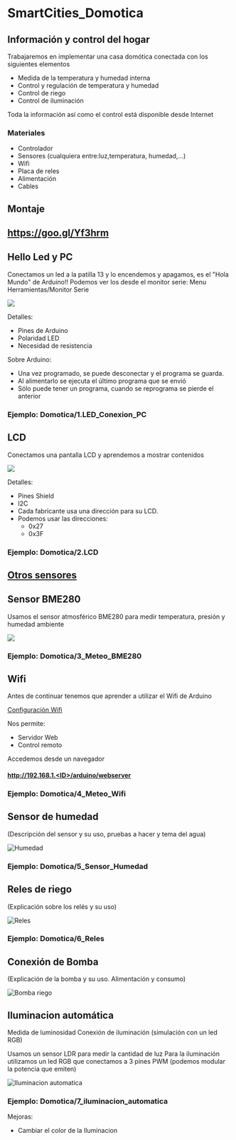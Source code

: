 # SmartCities_Domotica

## Información y control del hogar

Trabajaremos en implementar una casa domótica conectada con los siguientes elementos
  * Medida de la temperatura y humedad interna
  * Control y regulación de temperatura y humedad
  * Control de riego
  * Control de iluminación


Toda la información así como el control está disponible desde Internet



### Materiales
* Controlador
* Sensores (cualquiera entre:luz,temperatura, humedad,...)
* Wifi
* Placa de reles
* Alimentación
* Cables


## Montaje

## https://goo.gl/Yf3hrm


## Hello Led y PC

Conectamos un led a la patilla 13 y lo encendemos y apagamos, es el "Hola Mundo" de Arduino!! Podemos ver los desde el monitor serie: Menu Herramientas/Monitor Serie

![](./imagenes/1_Hello_led_bb.png)

Detalles:
* Pines de Arduino
* Polaridad LED
* Necesidad de resistencia

Sobre Arduino:
* Una vez programado, se puede desconectar y el programa se guarda.
* Al alimentarlo se ejecuta el último programa que se envió
* Sólo puede tener un programa, cuando se reprograma se pierde el anterior

### Ejemplo: Domotica/1.LED_Conexion_PC

## LCD

Conectamos una pantalla LCD y aprendemos a mostrar contenidos

![](./imagenes/2_LCD_bb.png)

Detalles:
* Pines Shield
* I2C
* Cada fabricante usa una dirección para su LCD.
* Podemos usar las direcciones:
    * 0x27
    * 0x3F

### Ejemplo: Domotica/2.LCD

## [Otros sensores](https://github.com/javacasm/SmartCities_Comunes/blob/master/Componentes.md)

## Sensor BME280

Usamos el sensor atmosférico BME280 para medir temperatura, presión y humedad ambiente

![](./imagenes/3_Meteo_BME280_bb.png)

### Ejemplo: Domotica/3_Meteo_BME280

## Wifi

Antes de continuar tenemos que aprender a utilizar el Wifi de Arduino

[Configuración Wifi](./wifi.md)

Nos permite:
* Servidor Web
* Control remoto

Accedemos desde un navegador

#### http://192.168.1.<ID>/arduino/webserver


### Ejemplo: Domotica/4_Meteo_Wifi

## Sensor de humedad

(Descripción del sensor y su uso, pruebas a hacer y tema del agua)

![Humedad](./imagenes/5_Humedad_bb.png)

### Ejemplo: Domotica/5_Sensor_Humedad

## Reles de riego

(Explicación sobre los relés  y su uso)

![Reles](./imagenes/6_Reles_bb.png)

### Ejemplo: Domotica/6_Reles

## Conexión de Bomba

(Explicación de la bomba y su uso. Alimentación y consumo)

![Bomba riego](./imagenes/7_Bomba_Riego_bb.png)

## Iluminacion automática
  Medida de luminosidad
  Conexión de iluminación (simulación con un led RGB)

Usamos un sensor LDR para medir la cantidad de luz
Para la iluminación utilizamos un led RGB que conectamos a 3 pines PWM (podemos modular la potencia que emiten)

![Iluminacion automatica](./imagenes/8_Iluminacion_automatica_bb.png)

### Ejemplo: Domotica/7_iluminacion_automatica

Mejoras:
* Cambiar el color de la Iluminacion
